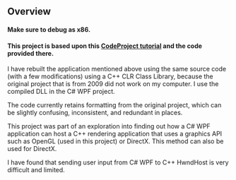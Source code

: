 ## Overview

#### Make sure to debug as x86.

#### This project is based upon this [CodeProject tutorial](https://www.codeproject.com/Articles/23736/Creating-OpenGL-Windows-in-WPF) and the code provided there.

I have rebuilt the application mentioned above using the same source code (with a few modifications) using a C++ CLR Class Library, because the original project that is from 2009 did not work on my computer. I use the compiled DLL in the C# WPF project.

The code currently retains formatting from the original project, which can be slightly confusing, inconsistent, and redundant in places.

This project was part of an exploration into finding out how a C# WPF application can host a C++ rendering application that uses a graphics API such as OpenGL (used in this project) or DirectX. This method can also be used for DirectX.

I have found that sending user input from C# WPF to C++ HwndHost is very difficult and limited.
